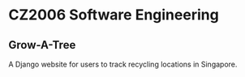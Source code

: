 # CZ2006 Software Engineering
## Grow-A-Tree
A Django website for users to track recycling locations in Singapore.
